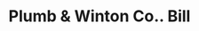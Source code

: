 ---
doi: 10.7916/D81R82HH
date_other: '1890'
date_other_textual: 1890-1899
form: printed ephemera
genre:
- Invoices
name:
- Plumb & Winton Co.
object_in_context_url: https://biggert.cul.columbia.edu/items/view/ave_biggert_00058
subject_hierarchical_geographic:
- Bridgeport, Connecticut, United States
subject_name:
- Plumb & Winton Co.
title: Plumb & Winton Co.. Bill
sort_title: Plumb & Winton Co.. Bill
call_number: ave_biggert_00058
coordinates:
- 41.186388888888885,-73.19555555555556
pid: ave_biggert_00058
identifiers: ave_biggert_00058
thumbnail: https://derivativo-3.library.columbia.edu/iiif/2/ldpd:342740/full/!256,256/0/native.jpg
permalink: "/items/ave_biggert_00058/"
layout: iiif-image-page
---
